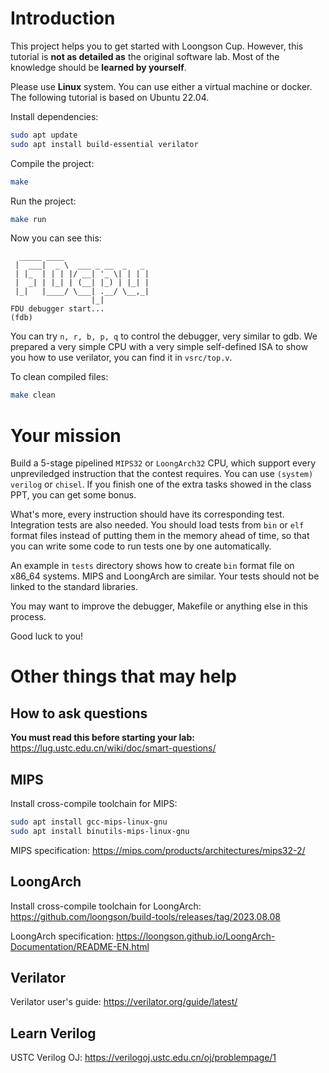 # Introduction
This project helps you to get started with Loongson Cup. 
However, this tutorial is **not as detailed as** the original software lab.
Most of the knowledge should be **learned by yourself**.

Please use **Linux** system. You can use either a virtual machine or docker.
The following tutorial is based on Ubuntu 22.04.

Install dependencies:
```bash
sudo apt update
sudo apt install build-essential verilator
```

Compile the project:
```bash
make
```

Run the project:
```bash
make run
```
Now you can see this:
```
  _____ ____
 |  ___|  _ \  ___ _ __  _   _
 | |_  | | | |/ __| '_ \| | | |
 |  _| | |_| | (__| |_) | |_| |
 |_|   |____/ \___| .__/ \__,_|
                  |_|
FDU debugger start...
(fdb)
```
You can try `n, r, b, p, q` to control the debugger, very similar to gdb.
We prepared a very simple CPU with a very simple self-defined ISA to show you how to use verilator, you can find it in `vsrc/top.v`.


To clean compiled files:
```bash
make clean
```

# Your mission
Build a 5-stage pipelined `MIPS32` or `LoongArch32` CPU, which support every unpreviledged instruction that the contest requires.
You can use `(system) verilog` or `chisel`. If you finish one of the extra tasks showed in the class PPT, you can get some bonus.

What's more, every instruction should have its corresponding test. Integration tests are also needed.
You should load tests from `bin` or `elf` format files instead of putting them in the memory ahead of time, so that you can write some code to run tests one by one automatically.

An example in `tests` directory shows how to create `bin` format file on x86_64 systems. MIPS and LoongArch are similar. Your tests should not be linked to the standard libraries.

You may want to improve the debugger, Makefile or anything else in this process.

Good luck to you!

# Other things that may help
## How to ask questions
**You must read this before starting your lab:** 
https://lug.ustc.edu.cn/wiki/doc/smart-questions/

## MIPS
Install cross-compile toolchain for MIPS:
``` bash
sudo apt install gcc-mips-linux-gnu
sudo apt install binutils-mips-linux-gnu
```
MIPS specification: https://mips.com/products/architectures/mips32-2/

## LoongArch
Install cross-compile toolchain for LoongArch: https://github.com/loongson/build-tools/releases/tag/2023.08.08

LoongArch specification: https://loongson.github.io/LoongArch-Documentation/README-EN.html

## Verilator
Verilator user's guide: https://verilator.org/guide/latest/

## Learn Verilog
USTC Verilog OJ: https://verilogoj.ustc.edu.cn/oj/problempage/1
